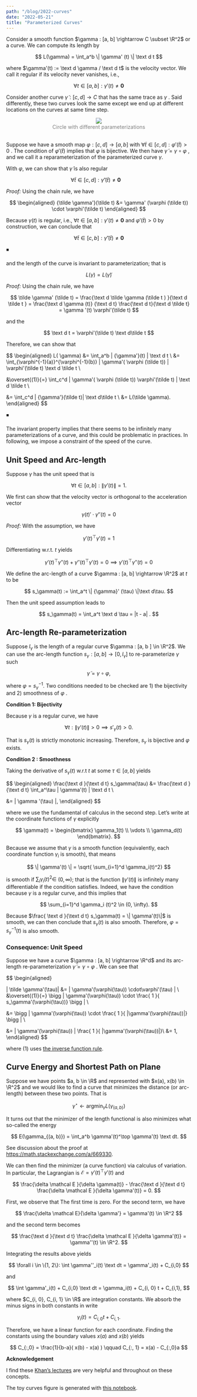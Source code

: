 ```yaml
---
path: "/blog/2022-curves"
date: "2022-05-21"
title: "Parameterized Curves"
---
```


Consider a smooth function $\gamma : [a, b]  \rightarrow  C \subset \R^2$ or a curve. We can compute its length by 

$$
L(\gamma) = \int_a^b \|  \gamma' (t) \| \text d t 
$$

where $\gamma'(t) := \text d \gamma / \text d t$  is the velocity vector. We call it regular if its velocity never vanishes, i.e.,

$$
\forall t \in [a, b] :  \gamma'(t) \ne \mathbf 0 
$$

Consider another curve $\tilde \gamma : [c, d] \rightarrow C$ that has the same trace as $\gamma$ . Said differently, these two curves look the same except we end up at different locations on the curves at same time step. 

<div align="center">
  <img src="https://i.imgur.com/vaA59lt.png"/>
  <div style="color: gray">Circle with different parameterizations</div>
  <br/>
</div>

Suppose we have a smooth map $\varphi : [c, d] \rightarrow [a, b]$ with $\forall \tilde t \in [c, d] : \varphi'(\tilde t ) > 0$ . The condition of $\varphi '(\tilde t)$ implies that $\varphi$  is bijective. We then have $\tilde \gamma = \gamma \circ \varphi$ , and we call it a reparameterization of the parameterized curve $\gamma$. 

With $\varphi,$  we can show that $\tilde \gamma$  is also regular

$$
\forall \tilde t \in [c, d] : \tilde \gamma'(\tilde t) \ne \boldsymbol 0\quad
$$

*Proof:* Using the chain rule, we have
    
$$
\begin{aligned}
{\tilde \gamma'}(\tilde t) &=  \gamma' (\varphi (\tilde t)) \cdot  \varphi'(\tilde t)    
\end{aligned}
$$

Because $\gamma(t)$  is regular, i.e., $\forall t \in [a, b]: \gamma' (t) \ne \mathbf 0$ and $\varphi'(\tilde t) > 0$  by construction, we can conclude that 

$$
\forall \tilde t \in [c, b] : {\tilde\gamma'} (\tilde t) \ne \mathbf 0
$$

◾


and the length of the curve is invariant to parameterization; that is 

$$
 L(\gamma) =  L(\tilde \gamma) 
$$

*Proof:* Using the chain rule, we have 

$$
\tilde \gamma' (\tilde t) = \frac{\text d \tilde \gamma (\tilde t ) }{\text d \tilde t }  = \frac{\text d \gamma (t)} {\text d t}  \frac{\text d  t}{\text d \tilde  t}  =   \gamma '(t)    \varphi'(\tilde t)
$$

and the 

$$
\text d t  = \varphi'(\tilde t) \text d\tilde t 
$$

Therefore, we can show that 

$$
\begin{aligned}
L( \gamma) &= \int_a^b \| {\gamma'}(t) \| \text d t \\
&= \int_{\varphi^{-1}(a)}^{\varphi^{-1}(b)} \|  \gamma'( \varphi (\tilde t)) \| \varphi'(\tilde t) \text d \tilde t \\

&\overset{(1)}{=} \int_c^d  \|  \gamma'( \varphi (\tilde t)) \varphi'(\tilde t) \|  \text d \tilde t \\ 

&= \int_c^d \| {\gamma'}(\tilde t)\| \text d\tilde t \\
&= L(\tilde \gamma).
\end{aligned}
$$

◾


The invariant property implies that there seems to be infinitely many parameterizations of a curve, and this could be problematic in practices. In following, we impose a constraint of the speed of the curve.

## Unit Speed and Arc-length

Suppose $\gamma$  has the unit speed that is 

$$
\forall t \in [a, b] : \|  \gamma'(t) \| =  1.
$$

We first can show that the velocity vector is orthogonal to the acceleration vector

$$
 \gamma(t)' \cdot \gamma''(t) = 0
$$

*Proof:* With the assumption, we have 
    
$$
\gamma' (t) ^\top \gamma'(t) = 1
$$

Differentiating w.r.t. $t$ yields 

$$
    \gamma'(t)^\top \gamma''(t) + \gamma''(t)^\top \gamma'(t)  = 0 \implies \gamma'(t)^\top  \gamma''(t) = 0
$$


We define the arc-length of a curve $\gamma : [a, b] \rightarrow \R^2$ at $t$  to be 

$$
s_\gamma(t) := \int_a^t \| {\gamma}' (\tau) \|\text d\tau.
$$

Then the unit speed assumption leads to 

$$
s_\gamma(t) = \int_a^t  \text d \tau = |t - a| .
$$

## Arc-length Re-parameterization

Suppose $l_\gamma$  is the length of a regular curve $\gamma : [a, b ] \in \R^2$. We can use the arc-length function $s_\gamma : [a, b] \rightarrow [ 0, l_\gamma ]$  to re-parameterize $\gamma$  such

$$
\tilde \gamma = \gamma \circ \varphi,
$$

where $\varphi = s_\gamma^{-1}$. Two conditions needed to be checked are 1) the bijectivity and 2) smoothness of $\varphi$ . 

**Condition 1: Bijectivity**

Because $\gamma$  is a regular curve, we have

$$
\forall t : \| \gamma'(t) \| > 0 \implies  s'_\gamma(t) > 0.
$$

That is $s_\gamma (t)$  is strictly monotonic increasing. Therefore, $s_\gamma$  is bijective and $\varphi$  exists. 

**Condition 2 : Smoothness** 

Taking the derivative of $s_\gamma(t)$  w.r.t $t$ at some $\tau \in [a, b]$  yields 

$$
\begin{aligned}
\frac{\text d }{\text d t} s_\gamma(\tau) &=  \frac{\text d }{\text d t} \int_a^\tau \| \gamma'(t) \| \text d t  \\

&= \| \gamma '(\tau) \|,
\end{aligned}
$$

where we use the fundamental of calculus in the second step. Let’s write  at the coordinate functions of $\gamma$  explicitly

$$
\gamma(t)  = \begin{bmatrix}
\gamma_1(t) \\
\vdots \\
\gamma_d(t)
\end{bmatrix}.
$$

Because we assume that $\gamma$  is a smooth function (equivalently, each coordinate function $\gamma_i$ is smooth),  that means 

$$
\| \gamma'(t) \| = \sqrt{ \sum_{i=1}^d \gamma_i(t)^2}
$$

is smooth if $\sum_i \gamma_i(t)^2 \in$  $(0, \infty)$; that is the function $\| \gamma'(t) \|$  is infinitely many differentiable if the condition satisfies. Indeed, we have the condition because $\gamma$  is a regular curve, and this implies that

$$
\sum_{i=1}^d \gamma_i (t)^2 \in (0, \infty).
$$

Because $\frac{ \text d }{\text d t} s_\gamma(t) = \| \gamma'(t)\|$ is smooth, we can then conclude that $s_\gamma(t)$  is also smooth. Therefore, $\varphi = s^{-1}_\gamma(t)$   is also smooth.

 

### Consequence: Unit Speed

Suppose we have a curve $\gamma : [a, b] \rightarrow \R^d$  and its arc-length re-parameterization $\tilde \gamma = \gamma \circ \varphi$ . We can see that 

$$
\begin{aligned}

\| \tilde \gamma'(\tau)\|
&=  \| \gamma'(\varphi(\tau)) \cdot\varphi'(\tau) \|  \\
&\overset{(1)}{=}  \bigg \| \gamma'(\varphi(\tau)) \cdot \frac{ 1 }{ s_\gamma'(\varphi(\tau))} \bigg \| \\

&=  \bigg \| \gamma'(\varphi(\tau)) \cdot \frac{ 1 }{ \|\gamma'(\varphi(\tau))\|} \bigg \| \\

&=  \| \gamma'(\varphi(\tau))   \| \frac{ 1 }{ \|\gamma'(\varphi(\tau))\|}\\
&= 1,
\end{aligned}
$$

where (1) uses [the inverse function rule](https://en.m.wikipedia.org/wiki/Inverse_function_rule).

## Curve Energy and Shortest Path on Plane

Suppose we have points $a,  b \in \R$ and represented with  $x(a),  x(b)  \in \R^2$   and we would like to find a curve that minimizes the distance (or arc-length) between these two points. That is

$$
\gamma^\star \leftarrow \text{argmin}_\gamma L(\gamma_{(a, b)}) 
$$

It turns out that the minimizer of the length functional is also minimizes what so-called the energy 

$$
E(\gamma_{(a, b)}) = \int_a^b \gamma'(t)^\top \gamma'(t) \text dt.
$$

See discussion about the proof at https://math.stackexchange.com/a/669330.

We can then find the minimizer (a curve function) via calculus of variation. In particular, the Lagrangian is $\mathcal E = \gamma'(t) ^\top \gamma'(t)$ and

$$
\frac{\delta \mathcal E }{\delta \gamma(t)} - \frac{\text d }{\text d t} \frac{\delta \mathcal E }{\delta \gamma'(t)} = 0.
$$

First, we observe that The first time is zero. For the second term, we have 

$$
\frac{\delta \mathcal E}{\delta \gamma'} = \gamma'(t) \in \R^2
$$

and the second term becomes 

$$
\frac{\text d }{\text d t} \frac{\delta \mathcal E }{\delta \gamma'(t)} = \gamma''(t) \in \R^2.
$$

Integrating the results  above yields 

$$
\forall i \in \{1, 2\}: \int \gamma''_i(t) \text dt = \gamma'_i(t) + C_{i,0} 
$$

and 

$$
\int \gamma'_i(t) + C_{i,0} \text dt = \gamma_i(t) + C_{i, 0} t + C_{i,1},
$$

where $C_{i, 0}, C_{i, 1} \in \R$ are integration constants. We absorb the minus signs in both constants in write

$$
\gamma_i(t) = C_{i, 0}t + C_{i, 1}.
$$

Therefore, we have a linear function for each coordinate. Finding the constants using the boundary values $x(a)$  and $x(b)$ yields 

$$
C_{:,0}  = \frac{1}{b-a}( x(b) - x(a) )   \qquad C_{:, 1} = x(a)  - C_{:,0}a
$$

**Acknowledgement**

I find these [Khan’s lectures](https://www.youtube.com/watch?v=QXRsgPw5wmc&list=PLdgVBOaXkb9DJjk8V0-RkXTnD4ZXUOFsc) are very helpful and throughout on these concepts. 

The toy curves figure is generated with [this notebook](https://colab.research.google.com/drive/1OC730vNzscGNaK-JSypXe_p38sUxo3FC#scrollTo=Bf5ERH1qFftu).